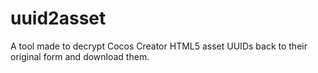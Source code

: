 # uuid2asset
A tool made to decrypt Cocos Creator HTML5 asset UUIDs back to their original form and download them.
